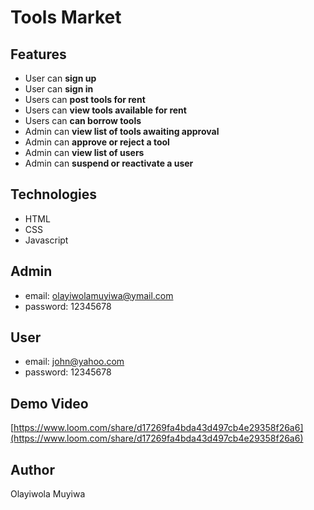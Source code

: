 # Tools Market

## Features

- User can **sign up**
- User can **sign in**
- Users can **post tools for rent**
- Users can **view tools available for rent**
- Users can **can borrow tools**
- Admin can **view list of tools awaiting approval**
- Admin can **approve or reject a tool**
- Admin can **view list of users**
- Admin can **suspend or reactivate a user**

## Technologies

- HTML
- CSS
- Javascript

## Admin

- email: olayiwolamuyiwa@ymail.com
- password: 12345678

## User

- email: john@yahoo.com
- password: 12345678

## Demo Video

[https://www.loom.com/share/d17269fa4bda43d497cb4e29358f26a6](https://www.loom.com/share/d17269fa4bda43d497cb4e29358f26a6)

## Author

Olayiwola Muyiwa
